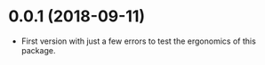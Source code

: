 0.0.1 (2018-09-11)
==================

* First version with just a few errors to test the ergonomics of this package.
